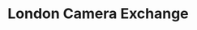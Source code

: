 ---
title: "London Camera Exchange"
url: /bristol/london-camera-exchange-park-street/
shop: photo
---